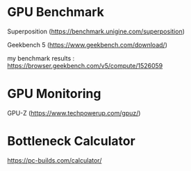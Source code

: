 # GPU Benchmark

Superposition (https://benchmark.unigine.com/superposition)

Geekbench 5 (https://www.geekbench.com/download/)

my benchmark results : https://browser.geekbench.com/v5/compute/1526059

# GPU Monitoring

GPU-Z (https://www.techpowerup.com/gpuz/)

# Bottleneck Calculator

https://pc-builds.com/calculator/